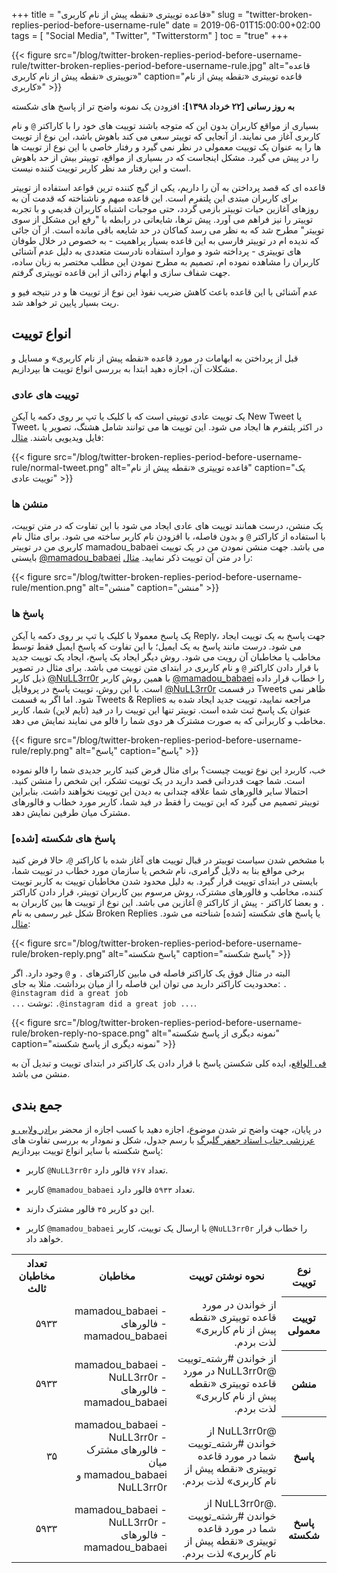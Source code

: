 +++
title = "قاعده توییتری «نقطه پیش از نام کاربری»"
slug = "twitter-broken-replies-period-before-username-rule"
date = 2019-06-01T15:00:00+02:00
tags = [ "Social Media", "Twitter", "Twitterstorm" ]
toc = "true"
+++

{{< figure src="/blog/twitter-broken-replies-period-before-username-rule/twitter-broken-replies-period-before-username-rule.jpg" alt="قاعده توییتری «نقطه پیش از نام کاربری»" caption="قاعده توییتری «نقطه پیش از نام کاربری»" >}}

**به روز رسانی [۲۲ خرداد ۱۳۹۸]:** افزودن یک نمونه واضح تر از پاسخ های شکسته

بسیاری از مواقع کاربران بدون این که متوجه باشند توییت های خود را با کاراکتر <code>@</code> و نام کاربری آغاز می نمایند. از آنجایی که توییتر سعی می کند باهوش باشد، این نوع از توییت ها را به عنوان یک توییت معمولی در نظر نمی گیرد و رفتار خاصی با این نوع از توییت ها را در پیش می گیرد. مشکل اینجاست که در بسیاری از مواقع، توییتر بیش از حد باهوش است و این رفتار مد نظر کاربر توییت کننده نیست.

قاعده ای که قصد پرداختن به آن را داریم، یکی از گیج کننده ترین قواعد استفاده از توییتر برای کاربران مبتدی این پلتفرم است. این قاعده مبهم و ناشناخته که قدمت آن به روزهای آغازین حیات توییتر بازمی گردد، حتی موجبات اشتباه کاربران قدیمی و با تجربه توییتر را نیز فراهم می آورد. پیش ترها، شایعاتی در رابطه با "رفع این مشکل از سوی توییتر" مطرح شد که به نظر می رسد کماکان در حد شایعه باقی مانده است. از آن جائی که ندیده ام در توییتر فارسی به این قاعده بسیار پراهمیت - به خصوص در خلال طوفان های توییتری - پرداخته شود و موارد استفاده نادرست متعددی به دلیل عدم آشنائی کاربران را مشاهده نموده ام، تصمیم به مطرح نمودن این مطلب مختصر به زبان ساده، جهت شفاف سازی و ابهام زدائی از این قاعده توییتری گرفتم.

عدم آشنائی با این قاعده باعث کاهش ضریب نفوذ این نوع از توییت ها و در نتیجه فیو و ریت بسیار پایین تر خواهد شد.

<!--more-->

## انواع توییت

قبل از پرداختن به ابهامات در مورد قاعده «نقطه پیش از نام کاربری» و مسایل و مشکلات آن، اجازه دهید ابتدا به بررسی انواع توییت ها بپردازیم.

### توییت های عادی

یک توییت عادی توییتی است که با کلیک یا تپ بر روی دکمه یا آیکن New Tweet یا Tweet، در اکثر پلتفرم ها ایجاد می شود. این توییت ها می توانند شامل هشتگ، تصویر یا فایل ویدیویی باشند. [مثال](https://twitter.com/mamadou_babaei/status/1118864969674760192):

{{< figure src="/blog/twitter-broken-replies-period-before-username-rule/normal-tweet.png" alt="قاعده توییتری «نقطه پیش از نام" caption="یک توییت عادی" >}}

### منشن ها

یک منشن، درست همانند توییت های عادی ایجاد می شود با این تفاوت که در متن توییت، با استفاده از کاراکتر <code>@</code> و بدون فاصله، با افزودن نام کاربر ساخته می شود. برای مثال نام کاربری من در توییتر mamadou_babaei می باشد. جهت منشن نمودن من در یک توییت بایستی [@mamadou_babaei](https://twitter.com/mamadou_babaei) را در متن آن توییت ذکر نمایید. [مثال](https://twitter.com/mamadou_babaei/status/1133771418943066112):

{{< figure src="/blog/twitter-broken-replies-period-before-username-rule/mention.png" alt="منشن" caption="منشن" >}}

### پاسخ ها

یک پاسخ معمولا با کلیک یا تپ بر روی دکمه یا آیکن Reply، جهت پاسخ به یک توییت ایجاد می شود. درست مانند پاسخ به یک ایمیل؛ با این تفاوت که پاسخ ایمیل فقط توسط مخاطب یا مخاطبان آن رویت می شود. روش دیگر ایجاد یک پاسخ، ایجاد یک توییت جدید با قرار دادن کاراکتر <code>@</code> و نام کاربری در ابتدای متن توییت می باشد. برای مثال در تصویر ذیل کاربر [@NuLL3rr0r](https://twitter.com/NuLL3rr0r) با همین روش کاربر [@mamadou_babaei](https://twitter.com/mamadou_babaei) را خطاب قرار داده است. با این روش، توییت پاسخ در پروفایل [@NuLL3rr0r](https://twitter.com/NuLL3rr0r) در قسمت Tweets ظاهر نمی شود. اما اگر به قسمت Tweets & Replies مراجعه نمایید، توییت جدید ایجاد شده به عنوان یک پاسخ ثبت شده است. توییتر تنها این توییت را در فید (تایم لاین) شما، کاربر مخاطب و کاربرانی که به صورت مشترک هر دوی شما را فالو می نمایند نمایش می دهد.

{{< figure src="/blog/twitter-broken-replies-period-before-username-rule/reply.png" alt="پاسخ" caption="پاسخ" >}}

خب، کاربرد این نوع توییت چیست؟ برای مثال فرض کنید کاربر جدیدی شما را فالو نموده است. شما جهت قدردانی قصد دارید در یک توییت تشکر، این شخص را منشن کنید. احتمالا سایر فالورهای شما علاقه چندانی به دیدن این توییت نخواهند داشت. بنابراین توییتر تصمیم می گیرد که این توییت را فقط در فید شما، کاربر مورد خطاب و فالورهای مشترک میان طرفین نمایش دهد.

### پاسخ های شکسته [شده]

با مشخص شدن سیاست توییتر در قبال توییت های آغاز شده با کاراکتر  <code>@</code>، حالا فرض کنید برخی مواقع بنا به دلایل گرامری، نام شخص یا سازمان مورد خطاب در توییت شما، بایستی در ابتدای توییت قرار گیرد. به دلیل محدود شدن مخاطبان توییت به کاربر توییت کننده، مخاطب و فالورهای مشترک، روش مرسوم بین کاربران توییتر، قرار دادن کاراکتر <code>.</code> و بعضا کاراکتر <code>-</code> پیش از کاراکتر <code>@</code> آغازین می باشد. این نوع از توییت ها بین کاربران به شکل غیر رسمی به نام Broken Replies یا پاسخ های شکسته [شده] شناخته می شود. [مثال](https://twitter.com/mamadou_babaei/status/1118606151023779841):

{{< figure src="/blog/twitter-broken-replies-period-before-username-rule/broken-reply.png" alt="پاسخ شکسته" caption="پاسخ شکسته" >}}

البته در مثال فوق یک کاراکتر فاصله فی مابین کاراکترهای <code>.</code> و <code>@</code> وجود دارد. اگر محدودیت کاراکتر دارید می توان این فاصله را از میان برداشت. مثلا به جای: <code>. @instagram did a great job ...</code> نوشت: <code>.@instagram did a great job ...</code>.

{{< figure src="/blog/twitter-broken-replies-period-before-username-rule/broken-reply-no-space.png" alt="نمونه دیگری از پاسخ شکسته" caption="نمونه دیگری از پاسخ شکسته" >}}

[فی الواقع](https://twitter.com/hashtag/%D9%81%DB%8C_%D8%A7%D9%84%D9%88%D8%A7%D9%82%D8%B9?src=hash)، ایده کلی شکستن پاسخ با قرار دادن یک کاراکتر در ابتدای توییت و تبدیل آن به منشن می باشد.

## جمع بندی

در پایان، جهت واضح تر شدن موضوع، اجازه دهید با کسب اجازه از محضر [برادر ولایی و عرزشی جناب استاد جعفر گلبرگ](https://web.archive.org/web/20190527090837/https://twitter.com/geoffgolberg/status/1132827559278841857) با رسم جدول، شکل و نمودار به بررسی تفاوت های پاسخ شکسته با سایر انواع توییت بپردازیم:

- کاربر <code>@NuLL3rr0r</code> تعداد <code>۷۶۷</code> فالور دارد.

- کاربر <code>@mamadou_babaei</code> تعداد <code>۵۹۳۳</code> فالور دارد.

- این دو کاربر <code>۳۵</code> فالور مشترک دارند.

- کاربر <code>@mamadou_babaei</code> با ارسال یک توییت، کاربر <code>@NuLL3rr0r</code> را خطاب قرار خواهد داد.


<div style="direction: rtl !important; font-size: 14px;">
    <table dir="rtl" class="table table-striped table-hover">
        <tr>
            <th valign="middle" style="text-align: center !important; vertical-align: middle;">
                نوع توییت
            </th>
            <th valign="middle" style="text-align: center !important; vertical-align: middle;">
                نحوه نوشتن توییت
            </th>
            <th valign="middle" style="text-align: center !important; vertical-align: middle;">
                مخاطبان
            </th>
            <th valign="middle" style="text-align: center !important; vertical-align: middle;">
                تعداد مخاطبان ثالث
            </th>
        </tr>
        <tr>
            <th valign="middle" style="text-align: center !important; vertical-align: middle;">
                توییت معمولی
            </th>
            <td style="text-align: right !important;">
                از خواندن در مورد قاعده توییتری «نقطه پیش از نام کاربری» لذت بردم.
            </td>
            <td style="text-align: right !important;">
                - mamadou_babaei
                <br />
                - فالورهای mamadou_babaei
            </td>
            <td style="text-align: right !important;">
                ۵۹۳۳
            </td>
        </tr>
        <tr>
            <th valign="middle" style="text-align: center !important; vertical-align: middle;">
                منشن
            </th>
            <td style="text-align: right !important;">
                 از خواندن #رشته_توییت @NuLL3rr0r در مورد قاعده توییتری «نقطه پیش از نام کاربری» لذت بردم.
            </td>
            <td style="text-align: right !important;">
                - mamadou_babaei
                <br />
                - NuLL3rr0r
                <br />
                - فالورهای mamadou_babaei
            </td>
            <td style="text-align: right !important;">
                ۵۹۳۳
            </td>
        </tr>
        <tr>
            <th valign="middle" style="text-align: center !important; vertical-align: middle;">
                پاسخ
            </th>
            <td style="text-align: right !important;">
                @NuLL3rr0r از خواندن #رشته_توییت شما در مورد قاعده توییتری «نقطه پیش از نام کاربری» لذت بردم.
            </td>
            <td style="text-align: right !important;">
                - mamadou_babaei
                <br />
                - NuLL3rr0r
                <br />
                - فالورهای مشترک میان mamadou_babaei و NuLL3rr0r
            </td>
            <td style="text-align: right !important;">
                ۳۵
            </td>
        </tr>
        <tr>
            <th valign="middle" style="text-align: center !important; vertical-align: middle;">
                پاسخ شکسته
            </th>
            <td style="text-align: right !important;">
                .@NuLL3rr0r از خواندن #رشته_توییت شما در مورد قاعده توییتری «نقطه پیش از نام کاربری» لذت بردم.
            </td>
            <td style="text-align: right !important;">
                - mamadou_babaei
                <br />
                - NuLL3rr0r
                <br />
                - فالورهای mamadou_babaei
            </td>
            <td style="text-align: right !important;">
                ۵۹۳۳
            </td>
        </tr>
    </table>
</div>
